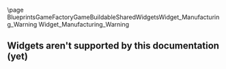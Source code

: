 \page BlueprintsGameFactoryGameBuildableSharedWidgetsWidget_Manufacturing_Warning Widget_Manufacturing_Warning
## Widgets aren't supported by this documentation (yet)
